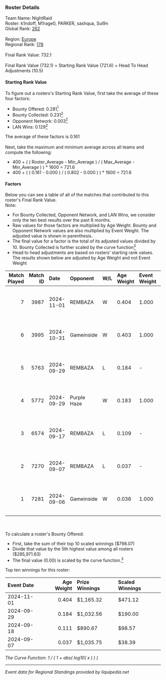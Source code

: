 ### Roster Details<br />
Team Name: NightRaid<br />
Roster: k1ndoff, M1rage0, PARKER, sashqua, Sul9n<br />
Global Rank: [262](../../standings_global_2025_02_28.md)<br />
<br />
Region: [Europe]( ../../standings_europe_2025_02_28.md)<br />
Regional Rank: [178]( ../../standings_europe_2025_02_28.md)<br />
<br />
Final Rank Value:  732.1<br />
<br />
Final Rank Value (732.1) = Starting Rank Value (721.6) + Head To Head Adjustments (10.5)<br />

#### Starting Rank Value<br />
To figure out a rosters's Starting Rank Value, first take the average of these four factors:<br />
- Bounty Offered: 0.281[<sup>1</sup>](#table2)
- Bounty Collected: 0.231[<sup>2</sup>](#table1)
- Opponent Network: 0.003[<sup>2</sup>](#table1)
- LAN Wins: 0.129[<sup>2</sup>](#table1)

The average of these factors is 0.161<br />
<br />
Next, take the maximum and minimum average across all teams and compute the following:<br />
- 400 + ( ( Roster_Average - Min_Average ) / ( Max_Average - Min_Average ) ) * 1600 = 721.6
- 400 + ( ( 0.161 - 0.000 ) / ( 0.802 - 0.000 ) ) * 1600 = 721.6


#### Factors<br />
Below you can see a table of all of the matches that contributed to this roster's Final Rank Value.<br />
Note:<br />

- For Bounty Collected, Opponent Network, and LAN Wins, we consider only the ten best results over the past 6 months.
- Raw values for those factors are multiplied by Age Weight. Bounty and Opponent Network values are also multiplied by Event Weight. The adjusted value is shown in parenthesis.
- The final value for a factor is the total of its adjusted values divided by 10. Bounty Collected is further scaled by the curve function[<sup>3</sup>](#curveFunction)
- Head to head adjustments are based on rosters' starting rank values. The results shown below are adjusted by Age Weight and not Event Weight
<span id="table1"></span><br />


| Match Played | Match ID | Date       | Opponent    | W/L | Age Weight | Event Weight | Bounty Collected | Opponent Network | LAN Wins  | H2H Adj. | Roster                                   |
| -: | -: | :- | :- | :- | :- | :- | :- | :- | :- | -: | :- |
|            7 |     3987 | 2024-11-01 | REMBAZA     | W   | 0.404      | 1.000        | 0.005 (0.002)    | 0.051 (0.021)    | 1 (0.404) |     6.84 | k1ndoff, M1rage0, PARKER, sashqua, Sul9n |
|            6 |     3995 | 2024-10-31 | Gameinside  | W   | 0.403      | 1.000        | 0.005 (0.002)    | 0.029 (0.012)    | 1 (0.403) |     6.29 | k1ndoff, M1rage0, PARKER, sashqua, Sul9n |
|            5 |     5763 | 2024-09-29 | REMBAZA     | L   | 0.184      | -            | -                | -                | -         |    -2.62 | k1ndoff, M1rage0, myata, PARKER, Sul9n   |
|            4 |     5772 | 2024-09-29 | Purple Haze | W   | 0.183      | 1.000        | 0.004 (0.001)    | 0.000 (0.000)    | 1 (0.183) |     1.58 | k1ndoff, M1rage0, myata, PARKER, Sul9n   |
|            3 |     6574 | 2024-09-17 | REMBAZA     | L   | 0.109      | -            | -                | -                | -         |    -1.58 | k1ndoff, M1rage0, PARKER, Sul9n, zed1x   |
|            2 |     7270 | 2024-09-07 | REMBAZA     | L   | 0.037      | -            | -                | -                | -         |    -0.54 | k1ndoff, M1rage0, PARKER, TeeZz, zed1x   |
|            1 |     7281 | 2024-09-06 | Gameinside  | W   | 0.036      | 1.000        | 0.005 (0.000)    | 0.029 (0.001)    | 1 (0.036) |     0.55 | k1ndoff, M1rage0, PARKER, TeeZz, zed1x   |

<br />
<span id="table2"></span><br />
To calculate a roster's Bounty Offered:<br />

- First, take the sum of their top 10 scaled winnings ($798.07)
- Divide that value by the 5th highest value among all rosters ($285,971.63)
- The final value (0.00) is scaled by the curve function.[<sup>3</sup>](#curveFunction)

Top ten winnings for this roster:<br />

| Event Date | Age Weight | Prize Winnings | Scaled Winnings |
| :- | -: | :- | :- |
| 2024-11-01 |      0.404 | $1,165.32      | $471.12         |
| 2024-09-29 |      0.184 | $1,032.56      | $190.00         |
| 2024-09-18 |      0.111 | $890.67        | $98.57          |
| 2024-09-07 |      0.037 | $1,035.75      | $38.39          |


<span id="curveFunction"></span>_The Curve Function: 1 / ( 1 + abs( log10( x ) ) )_<br />

---
_Event data for Regional Standings provided by liquipedia.net_<br />
